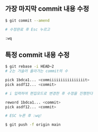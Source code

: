 ## 가장 마지막 commit 내용 수정

```bash
$ git commit --amend

# 수정완료 후 Esc 누르고

:wq
```

## 특정 commit 내용 수정

```bash
$ git rebase -i HEAD~2
# 2는 거슬러 올라가는 commit의 수

pick 1bdca1... <commiiiiiiiiiiiiiiiit>
pick asdf12... <commit>

# i 입력하여 편집모드로 변경한 후 수정을 진행한다

reword 1bdca1... <commit>
pick asdf12... <commit>

# ESC 누른 후 :wq!

$ git push -f origin main

```
